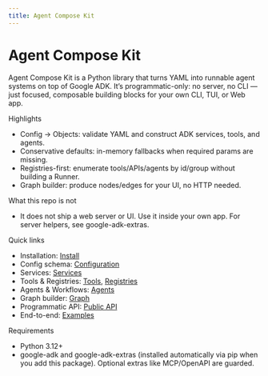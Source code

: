 ```yaml
---
title: Agent Compose Kit
---
```


# Agent Compose Kit

Agent Compose Kit is a Python library that turns YAML into runnable agent systems on top of Google ADK. It’s programmatic-only: no server, no CLI — just focused, composable building blocks for your own CLI, TUI, or Web app.

Highlights
- Config → Objects: validate YAML and construct ADK services, tools, and agents.
- Conservative defaults: in-memory fallbacks when required params are missing.
- Registries-first: enumerate tools/APIs/agents by id/group without building a Runner.
- Graph builder: produce nodes/edges for your UI, no HTTP needed.

What this repo is not
- It does not ship a web server or UI. Use it inside your own app. For server helpers, see google-adk-extras.

Quick links
- Installation: [Install](install.md)
- Config schema: [Configuration](config.md)
- Services: [Services](services.md)
- Tools & Registries: [Tools](tools.md), [Registries](registries.md)
- Agents & Workflows: [Agents](agents.md)
- Graph builder: [Graph](graph.md)
- Programmatic API: [Public API](public_api.md)
- End-to-end: [Examples](examples.md)

Requirements
- Python 3.12+
- google-adk and google-adk-extras (installed automatically via pip when you add this package). Optional extras like MCP/OpenAPI are guarded.

